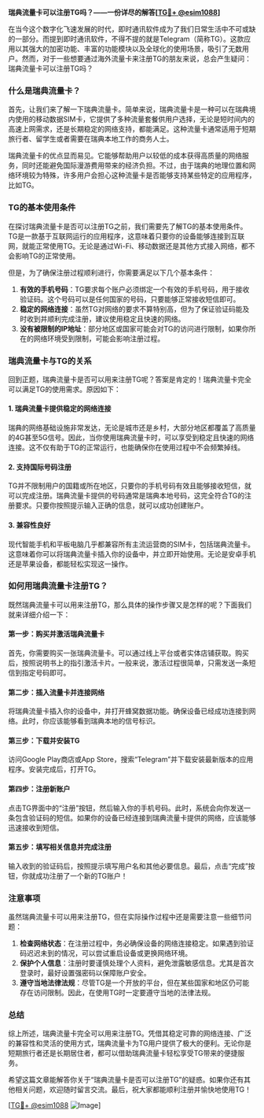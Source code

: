 **瑞典流量卡可以注册TG吗？——一份详尽的解答[[TG💪+ @esim1088](https://t.me/s/esim1088)]**

在当今这个数字化飞速发展的时代，即时通讯软件成为了我们日常生活中不可或缺的一部分。而提到即时通讯软件，不得不提的就是Telegram（简称TG）。这款应用以其强大的加密功能、丰富的功能模块以及全球化的使用场景，吸引了无数用户。然而，对于一些想要通过海外流量卡来注册TG的朋友来说，总会产生疑问：瑞典流量卡可以注册TG吗？

### 什么是瑞典流量卡？

首先，让我们来了解一下瑞典流量卡。简单来说，瑞典流量卡是一种可以在瑞典境内使用的移动数据SIM卡，它提供了多种流量套餐供用户选择，无论是短时间内的高速上网需求，还是长期稳定的网络支持，都能满足。这种流量卡通常适用于短期旅行者、留学生或者需要在瑞典本地工作的商务人士。

瑞典流量卡的优点显而易见。它能够帮助用户以较低的成本获得高质量的网络服务，同时还能避免国际漫游费用带来的经济负担。不过，由于瑞典的地理位置和网络环境较为特殊，许多用户会担心这种流量卡是否能够支持某些特定的应用程序，比如TG。

### TG的基本使用条件

在探讨瑞典流量卡是否可以注册TG之前，我们需要先了解TG的基本使用条件。TG是一款基于互联网运行的应用程序，这意味着只要你的设备能够连接到互联网，就能正常使用TG。无论是通过Wi-Fi、移动数据还是其他方式接入网络，都不会影响TG的正常使用。

但是，为了确保注册过程顺利进行，你需要满足以下几个基本条件：
1. **有效的手机号码**：TG要求每个账户必须绑定一个有效的手机号码，用于接收验证码。这个号码可以是任何国家的号码，只要能够正常接收短信即可。
2. **稳定的网络连接**：虽然TG对网络的要求不算特别高，但为了保证验证码能及时收到并顺利完成注册，建议使用稳定且快速的网络。
3. **没有被限制的IP地址**：部分地区或国家可能会对TG的访问进行限制，如果你所在的网络环境受到限制，可能会影响注册过程。

### 瑞典流量卡与TG的关系

回到正题，瑞典流量卡是否可以用来注册TG呢？答案是肯定的！瑞典流量卡完全可以满足TG的使用需求。原因如下：

#### 1. 瑞典流量卡提供稳定的网络连接
瑞典的网络基础设施非常发达，无论是城市还是乡村，大部分地区都覆盖了高质量的4G甚至5G信号。因此，当你使用瑞典流量卡时，可以享受到稳定且快速的网络连接。这不仅有助于TG的正常运行，也能确保你在使用过程中不会频繁掉线。

#### 2. 支持国际号码注册
TG并不限制用户的国籍或所在地区，只要你的手机号码有效且能够接收短信，就可以完成注册。瑞典流量卡提供的号码通常是瑞典本地号码，这完全符合TG的注册要求。只要你按照提示输入正确的信息，就可以成功创建账户。

#### 3. 兼容性良好
现代智能手机和平板电脑几乎都兼容所有主流运营商的SIM卡，包括瑞典流量卡。这意味着你可以将瑞典流量卡插入你的设备中，并立即开始使用。无论是安卓手机还是苹果设备，都能轻松实现这一操作。

### 如何用瑞典流量卡注册TG？

既然瑞典流量卡可以用来注册TG，那么具体的操作步骤又是怎样的呢？下面我们就来详细介绍一下：

#### 第一步：购买并激活瑞典流量卡
首先，你需要购买一张瑞典流量卡。可以通过线上平台或者实体店铺获取。购买后，按照说明书上的指引激活卡片。一般来说，激活过程很简单，只需发送一条短信到指定号码即可。

#### 第二步：插入流量卡并连接网络
将瑞典流量卡插入你的设备中，并打开蜂窝数据功能。确保设备已经成功连接到网络。此时，你应该能够看到瑞典本地的信号标识。

#### 第三步：下载并安装TG
访问Google Play商店或App Store，搜索“Telegram”并下载安装最新版本的应用程序。安装完成后，打开TG。

#### 第四步：注册新账户
点击TG界面中的“注册”按钮，然后输入你的手机号码。此时，系统会向你发送一条包含验证码的短信。如果你的设备已经连接到瑞典流量卡提供的网络，应该能够迅速接收到短信。

#### 第五步：填写相关信息并完成注册
输入收到的验证码后，按照提示填写用户名和其他必要信息。最后，点击“完成”按钮，你就成功注册了一个新的TG账户！

### 注意事项

虽然瑞典流量卡可以用来注册TG，但在实际操作过程中还是需要注意一些细节问题：

1. **检查网络状态**：在注册过程中，务必确保设备的网络连接稳定。如果遇到验证码迟迟未到的情况，可以尝试重启设备或更换网络环境。
2. **保护个人信息**：注册时要谨慎处理个人资料，避免泄露敏感信息。尤其是首次登录时，最好设置强密码以保障账户安全。
3. **遵守当地法律法规**：尽管TG是一个开放的平台，但在某些国家和地区仍可能存在访问限制。因此，在使用TG时一定要遵守当地的法律法规。

### 总结

综上所述，瑞典流量卡完全可以用来注册TG。凭借其稳定可靠的网络连接、广泛的兼容性和灵活的使用方式，瑞典流量卡为TG用户提供了极大的便利。无论你是短期旅行者还是长期居住者，都可以借助瑞典流量卡轻松享受TG带来的便捷服务。

希望这篇文章能解答你关于“瑞典流量卡是否可以注册TG”的疑惑。如果你还有其他相关问题，欢迎随时留言交流。最后，祝大家都能顺利注册并愉快地使用TG！

[[TG💪+ @esim1088](https://t.me/s/esim1088) ![Image](https://i.postimg.cc/4NQfJmqS/Snipaste-2025-05-13-00-14-12.png)]